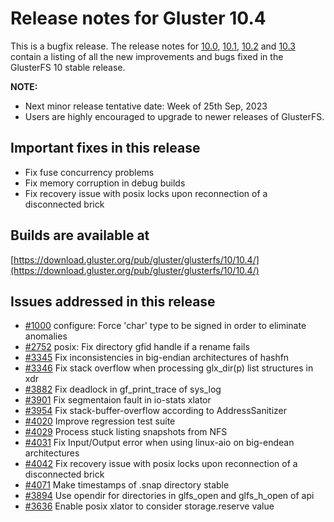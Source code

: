 # Release notes for Gluster 10.4

This is a bugfix release. The release notes for [10.0](10.0.md), [10.1](10.1.md), [10.2](10.2.md) and [10.3](10.3.md) contain a listing of all the new improvements and bugs fixed in the GlusterFS 10 stable release.

**NOTE:**
- Next minor release tentative date: Week of 25th Sep, 2023
- Users are highly encouraged to upgrade to newer releases of GlusterFS.

## Important fixes in this release
- Fix fuse concurrency problems
- Fix memory corruption in debug builds
- Fix recovery issue with posix locks upon reconnection of a disconnected brick

## Builds are available at

[https://download.gluster.org/pub/gluster/glusterfs/10/10.4/](https://download.gluster.org/pub/gluster/glusterfs/10/10.4/)

## Issues addressed in this release

- [#1000](https://github.com/gluster/glusterfs/issues/1000) configure: Force 'char' type to be signed in order to eliminate anomalies
- [#2752](https://github.com/gluster/glusterfs/issues/2752) posix: Fix directory gfid handle if a rename fails
- [#3345](https://github.com/gluster/glusterfs/issues/3345) Fix inconsistencies in big-endian architectures of hashfn
- [#3346](https://github.com/gluster/glusterfs/issues/3346) Fix stack overflow when processing glx_dir(p) list structures in xdr
- [#3882](https://github.com/gluster/glusterfs/issues/3882) Fix deadlock in gf_print_trace of sys_log
- [#3901](https://github.com/gluster/glusterfs/issues/3901) Fix segmentaion fault in io-stats xlator
- [#3954](https://github.com/gluster/glusterfs/issues/3954) Fix stack-buffer-overflow according to AddressSanitizer
- [#4020](https://github.com/gluster/glusterfs/issues/4020) Improve regression test suite
- [#4029](https://github.com/gluster/glusterfs/issues/4029) Process stuck listing snapshots from NFS
- [#4031](https://github.com/gluster/glusterfs/issues/4031) Fix Input/Output error when using linux-aio on big-endean architectures
- [#4042](https://github.com/gluster/glusterfs/issues/4042) Fix recovery issue with posix locks upon reconnection of a disconnected brick
- [#4071](https://github.com/gluster/glusterfs/issues/4071) Make timestamps of .snap directory stable
- [#3894](https://github.com/gluster/glusterfs/pull/3894) Use opendir for directories in glfs_open and glfs_h_open of api
- [#3636](https://github.com/gluster/glusterfs/issues/3636) Enable posix xlator to consider storage.reserve value
